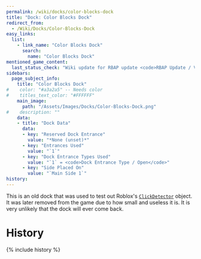 ```yaml
---
permalink: /wiki/docks/color-blocks-dock
title: "Dock: Color Blocks Dock"
redirect_from:
  - /Wiki/Docks/Color-Blocks-Dock
easy_links:
  list:
    - link_name: "Color Blocks Dock"
      search:
        name: "Color Blocks Dock"
mentioned_game_content:
  last_status_check: "Wiki update for RBAP update <code>RBAP Update / V5.2.0</code>"
sidebars:
  page_subject_info:
    title: "Color Blocks Dock"
#    color: "#a3a2a5" -- Needs color
#    titles_text_color: "#FFFFFF"
    main_image:
      path: "/Assets/Images/Docks/Color-Blocks-Dock.png"
#    description: ""
    data:
    - title: "Dock Data"
      data:
      - key: "Reserved Dock Entrance"
        value: "*None (unset)*"
      - key: "Entrances Used"
        value: "`1`"
      - key: "Dock Entrance Types Used"
        value: "`1` = <code>Dock Entrance Type / Open</code>"
      - key: "Side Placed On"
        value: "`Main Side 1`"
history:
---
```


This is an old dock that was used to test out Roblox's [`ClickDetector`](https://developer.roblox.com/en-us/api-reference/class/ClickDetector) object. It was later removed from the game due to how small and useless it is. It is very unlikely that the dock will ever come back.

# History

{% include history %}